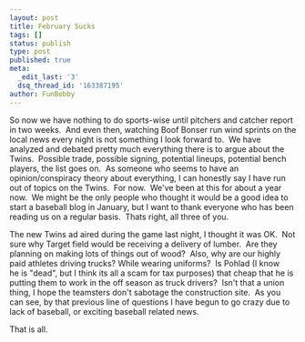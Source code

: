 ```yaml
---
layout: post
title: February Sucks
tags: []
status: publish
type: post
published: true
meta:
  _edit_last: '3'
  dsq_thread_id: '163387195'
author: FunBobby
---
```

So now we have nothing to do sports-wise until pitchers and catcher report in two weeks.  And even then, watching Boof Bonser run wind sprints on the local news every night is not something I look forward to.  We have analyzed and debated pretty much everything there is to argue about the Twins.  Possible trade, possible signing, potential lineups, potential bench players, the list goes on.  As someone who seems to have an opinion/conspiracy theory about everything, I can honestly say I have run out of topics on the Twins.  For now.  We've been at this for about a year now.  We might be the only people who thought it would be a good idea to start a baseball blog in January, but I want to thank everyone who has been reading us on a regular basis.  Thats right, all three of you. 

The new Twins ad aired during the game last night, I thought it was OK.  Not sure why Target field would be receiving a delivery of lumber.  Are they planning on making lots of things out of wood?  Also, why are our highly paid athletes driving trucks? While wearing uniforms?  Is Pohlad (I know he is "dead", but I think its all a scam for tax purposes) that cheap that he is putting them to work in the off season as truck drivers?  Isn't that a union thing, I hope the teamsters don't sabotage the construction site.  As you can see, by that previous line of questions I have begun to go crazy due to lack of baseball, or exciting baseball related news. 

That is all.
